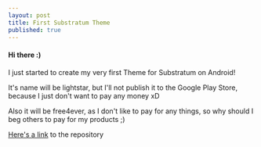 ```yaml
---
layout: post
title: First Substratum Theme
published: true
---
```


####  Hi there :)
I just started to create my very first Theme for Substratum on Android!

It's name will be lightstar, but I'll not publish it to the Google Play Store,
because I just don't want to pay any money xD

Also it will be free4ever, as I don't like to pay for any things, so why should I beg others to pay for my products ;)

[Here's a link](https://github.com/AnthyG/anthyg.theme.lightstar) to the repository
